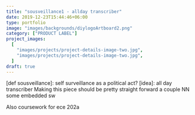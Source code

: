 ```yaml
---
title: "sousveillance1 - allday transcriber"
date: 2019-12-23T15:44:46+06:00
type: portfolio
image: "images/backgrounds/diylogoArtboard2.png"
category: ["PRODUCT LABEL"]
project_images:
  [
    "images/projects/project-details-image-two.jpg",
    "images/projects/project-details-image-two.jpg",
  ]
draft: true
---
```


[def sousveillance]: self surveillance as a political act?
[idea]: all day transcriber
Making this piece should be pretty straight forward
a couple NN
some embedded sw

Also coursework for ece 202a
